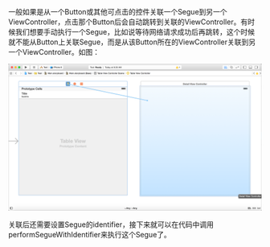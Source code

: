 一般如果是从一个Button或其他可点击的控件关联一个Segue到另一个ViewController，点击那个Button后会自动跳转到关联的ViewController。有时候我们想要手动执行一个Segue，比如说等待网络请求成功后再跳转，这个时候就不能从Button上关联Segue，而是从该Button所在的ViewController关联到另一个ViewController。如图：

![](../../../Images/手动执行Segue_files/5294205.png)

关联后还需要设置Segue的identifier，接下来就可以在代码中调用performSegueWithIdentifier来执行这个Segue了。
